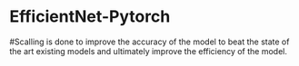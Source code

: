 # EfficientNet-Pytorch

#Scalling is done to improve the accuracy of the model to beat the state of the art existing models and ultimately improve the efficiency of the model.
